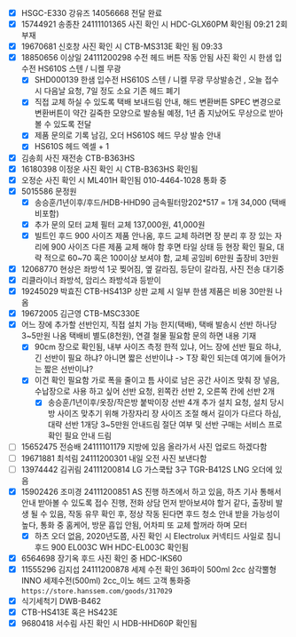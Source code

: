 - [x] HSGC-E330 강유즈 14056668 전달 완료
- [x] 15744921 송종찬 24111101365 사진 확인 시 HDC-GLX60PM 확인됨 09:21 2회 부재
- [x] 19670681 신호창 사진 확인 시 CTB-MS313E 확인 됨 09:33
- [x] 18850656 이상일 24111200298 수전 헤드 버튼 작동 안됨 사진 확인 시 한샘 입수전 HS610S 스텐 / 니켈 무광
  - [x] SHD000139 한샘 입수전 HS610S 스텐 / 니켈 무광 무상발송건 , 오늘 접수 시 다음날 요청, 7일 정도 소요 기존 헤드 폐기
  - [x] 직접 교체 하실 수 있도록 택배 보내드림 안내, 해드 변환버튼 SPEC 변경으로 변환버튼이 약간 길죽한 모양으로 발송될 예정, 1년 좀 지났어도 무상으로 받아 볼 수 있도록 전달
  - [x] 제품 문의로 기록 남김, 오더 HS610S 헤드 무상 발송 안내
  - [x] HS610S 헤드 엑셀 + 1
- [x] 김송희 사진 재전송 CTB-B363HS
- [x] 16180398 이정운 사진 확인 시 CTB-B363HS 확인됨
- [x] 오정순 사진 확인 시 ML401H 확인됨 010-4464-1028 통화 중
- [x] 5015586 문정원 
  - [x] 송승훈/1년이후/후드/HDB-HHD90 금속필터망202*517 = 1개  34,000 (택배비포함)
  - [x] 추가 문의 모터 교체 필터 교체  137,000원, 41,000원 
  - [x] 빌트인 후드 900 사이즈 제품 안나옴, 후드 교체 하려면 장 분리 후 장 있는 자리에 900 사이즈 다른 제품 교체 해야 함 후면 타일 상태 등 현장 확인 필요, 대략 적으로 60~70 혹은 100이상 보셔야 함, 교체 공임비 6만원 출장비 3만원
- [x] 12068770 현상은 좌방석 1곳 찢어짐, 옆 갈라짐, 등닫이 갈라짐, 사진 전송 대기중
- [x] 리클라이너 좌방석, 암리스 좌방석과 등받이
- [x] 19245029 박효진 CTB-HS413P 상판 교체 시 일부 한샘 제품은 비용 30만원 나옴
- [x] 19672005 김근영 CTB-MSC330E
- [x] 어느 장에 추가할 선반인지, 직접 설치 가능 한지(택배), 택배 발송시 선반 하나당 3~5만원 나옴 택배비 별도(8천원), 연결 철물 필요함 문의 하면 내용 기재
  - [x] 90cm 장으로 확인됨, 내부 사이즈 측정 한적 있냐, 어느 장에 선반 필요 하냐, 긴 선반이 필요 하냐? 아니면 짧은 선반이냐 -> T장 확인 되는데 여기에 들어가는 짧은 선반이냐? 
  - [x] 이건 확인 필요함 가로 폭을 줄이고 틈 사이로 남은 공간 사이즈 맞춰 장 넣음, 수납장으로 사용 하고 싶어 선반 요청, 왼쪽칸 선반 2, 오른쪽 칸에 선반 2개 
    - [x] 송승훈/1년이후/옷장/작은방 붙박이장 선반 4개 추가 설치 요청, 설치 당시 방 사이즈 맞추기 위해 가장자리 장 사이즈 조절 해서 길이가 다르다 하심, 대략 선반 1개당 3~5만원 안내드림 절단 여부 및 선반 구매는 서비스 프로 확인 필요 안내 드림
- [ ] 15652475 전승배 24111101179 지방에 있음 올라가서 사진 업로드 하겠다함
- [ ] 19671881 최석림 24111200301 내일 오전 사진 보낸다함
- [ ] 13974442 김귀림 24111200814 LG 가스쿡탑 3구 TGR-B412S LNG 오더에 있음 
- [x] 15902426 조미경 24111200851 AS 진행 하츠에서 하고 있음, 하츠 기사 통해서 안내 받아볼 수 있도록 접수 진행, 전화 상담 먼저 받아보셔야 할거 같다, 출장비 발생 될 수 있음, 작동 유무 확인 후, 정상 작동 된다면 후드 청소 안내 받을 가능성이 높다, 통화 중 홈케어, 방문 흡입 안됨, 어차피 또 교체 할꺼라 하며 모터
  - [x] 하츠 오더 없음, 2020년도쯤, 사진 확인 시 Electrolux 커넥티드 사일로 침니후드 900 EL003C WH HDC-EL003C 확인됨 
- [x] 6564698 장기옥 후드 사진 확인 중 HDC-IKS60
- [x] 11555296 김지섭  24111200878 세제 수전 확인 36파이 500ml 2cc 삼각뿔형 INNO 세제수전(500ml) 2cc_이노 헤드 고객 통화중 `https://store.hanssem.com/goods/317029`
- [x] 식기세척기 DWB-B462 
- [x] CTB-HS413E 혹은 HS423E
- [x] 9680418 서수림 사진 확인 시 HDB-HHD60P 확인됨